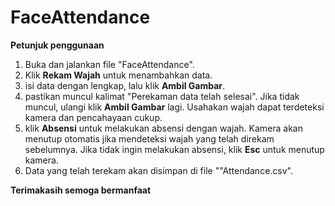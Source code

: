 # FaceAttendance

**Petunjuk penggunaan**
1. Buka dan jalankan file "FaceAttendance".
2. Klik **Rekam Wajah** untuk menambahkan data.
3. isi data dengan lengkap, lalu klik **Ambil Gambar**.
4. pastikan muncul kalimat "Perekaman data telah selesai". Jika tidak muncul, ulangi klik **Ambil Gambar** lagi. Usahakan wajah dapat terdeteksi kamera dan pencahayaan cukup.
5. klik **Absensi** untuk melakukan absensi dengan wajah. Kamera akan menutup otomatis jika mendeteksi wajah yang telah direkam sebelumnya. Jika tidak ingin melakukan absensi, klik **Esc** untuk menutup kamera.
6. Data yang telah terekam akan disimpan di file ""Attendance.csv".

**Terimakasih semoga bermanfaat**
